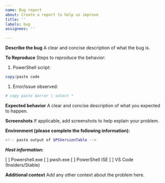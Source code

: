 ```yaml
---
name: Bug report
about: Create a report to help us improve
title: ''
labels: bug
assignees: ''

---
```


**Describe the bug**
A clear and concise description of what the bug is.

**To Reproduce**
Steps to reproduce the behavior:
1. PowerShell script:

```powershell
copy/paste code
```

1. Error/issue observed:

```powershell
# copy paste $error | select *
```

**Expected behavior**
A clear and concise description of what you expected to happen.

**Screenshots**
If applicable, add screenshots to help explain your problem.

**Environment (please complete the following information):**

```powershell
<!-- paste output of $PSVersionTable -->
```

***Host information:***

[ ] Powershell.exe
[ ] pwsh.exe
[ ] PowerShell ISE
[ ] VS Code (Insiders/Stable)

<!--
VS Code, please provide output of the following:

& {"### VSCode version: $(code -v)"; "`n### VSCode extensions:`n$(code --list-extensions --show-versions | Out-String)"; "`n### PSES version: $($pseditor.EditorServicesVersion)"; "`n### PowerShell version:`n$($PSVersionTable | Out-String)"}

If you are using VS Code Insiders Edition:

& {"### VSCode version: $(code-insiders -v)"; "`n### VSCode extensions:`n$(code-insiders --list-extensions --show-versions | Out-String)"; "`n### PSES version: $($pseditor.EditorServicesVersion)"; "`n### PowerShell version:`n$($PSVersionTable | Out-String)"}
-->

**Additional context**
Add any other context about the problem here.
